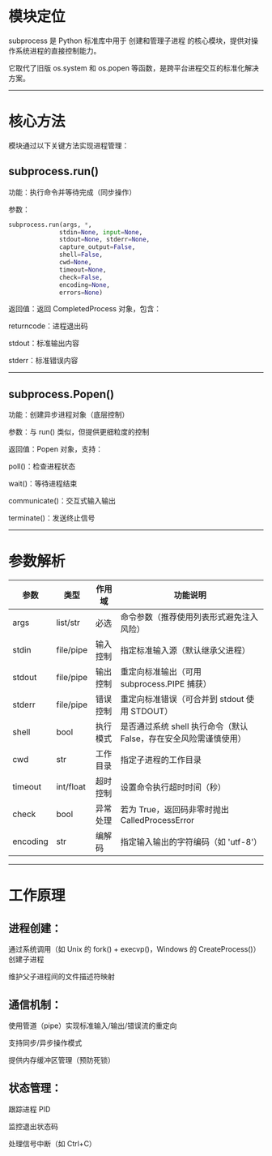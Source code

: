 # 模块定位

subprocess 是 Python 标准库中用于 创建和管理子进程 的核心模块，提供对操作系统进程的直接控制能力。

它取代了旧版 os.system 和 os.popen 等函数，是跨平台进程交互的标准化解决方案。

---

# 核心方法

模块通过以下关键方法实现进程管理：

## subprocess.run()

功能：执行命令并等待完成（同步操作）

参数：
```python
subprocess.run(args, *, 
              stdin=None, input=None, 
              stdout=None, stderr=None, 
              capture_output=False, 
              shell=False, 
              cwd=None, 
              timeout=None, 
              check=False, 
              encoding=None, 
              errors=None)
```
返回值：返回 CompletedProcess 对象，包含：

returncode：进程退出码

stdout：标准输出内容

stderr：标准错误内容

---

## subprocess.Popen()

功能：创建异步进程对象（底层控制）

参数：与 run() 类似，但提供更细粒度的控制

返回值：Popen 对象，支持：

poll()：检查进程状态

wait()：等待进程结束

communicate()：交互式输入输出

terminate()：发送终止信号

---

# 参数解析

| 参数     | 类型      | 作用域   | 功能说明                                                          |
| -------- | --------- | -------- | ----------------------------------------------------------------- |
| args     | list/str  | 必选     | 命令参数（推荐使用列表形式避免注入风险）                          |
| stdin    | file/pipe | 输入控制 | 指定标准输入源（默认继承父进程）                                  |
| stdout   | file/pipe | 输出控制 | 重定向标准输出（可用 subprocess.PIPE 捕获）                       |
| stderr   | file/pipe | 错误控制 | 重定向标准错误（可合并到 stdout 使用 STDOUT）                     |
| shell    | bool      | 执行模式 | 是否通过系统 shell 执行命令（默认 False，存在安全风险需谨慎使用） |
| cwd      | str       | 工作目录 | 指定子进程的工作目录                                              |
| timeout  | int/float | 超时控制 | 设置命令执行超时时间（秒）                                        |
| check    | bool      | 异常处理 | 若为 True，返回码非零时抛出 CalledProcessError                    |
| encoding | str       | 编解码   | 指定输入输出的字符编码（如 'utf-8'）                              |

---

# 工作原理

## 进程创建：

通过系统调用（如 Unix 的 fork() + execvp()，Windows 的 CreateProcess()）创建子进程

维护父子进程间的文件描述符映射

## 通信机制：

使用管道（pipe）实现标准输入/输出/错误流的重定向

支持同步/异步操作模式

提供内存缓冲区管理（预防死锁）

## 状态管理：

跟踪进程 PID

监控退出状态码

处理信号中断（如 Ctrl+C）